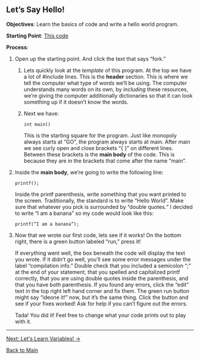 ## Let’s Say Hello!

**Objectives**: Learn the basics of code and write a hello world program.

**Starting Point**: [This code](https://ideone.com/7nFP2N)

**Process**: 

1. Open up the starting point. And click the text that says “fork.”
    1. Lets quickly look at the *template* of this program. At the top we have a lot of #include lines. This is the **header** section. This is where we tell the computer what type of words we’ll be using. The computer understands many words on its own, by *including* these resources, we’re giving the computer additionally dictionaries so that it can look something up if it doesn’t know the words. 
    2. Next we have:
    
	    ``` int main() ```
  
        This is the starting square for the program. Just like monopoly always starts at “GO”, the program always starts at main.  After main we see curly open and close brackets “{ }” on different lines. Between these brackets is the **main body** of the code. This is because they are in the brackets that come after the name “main”.

2. Inside the **main body**, we’re going to write the following line:

	``` printf(); ```
  
    Inside the printf parenthesis, write something that you want printed to the screen. Traditionally, the standard is to write “Hello World”. Make sure that whatever you pick is surrounded by “double quotes.“ I decided to write “I am a banana” so my code would look like this:

    ``` printf(“I am a banana”); ```

3. Now that we wrote our first code, lets see if it works! On the bottom right, there is a green button labeled “run,” press it!

    If everything went well, the box beneath the code will display the text you wrote. If it didn’t go well, you’ll see some error messages under the label “compilation info.” Double check that you included a semicolon “;” at the end of your statement, that you spelled and capitalized printf correctly, that you are using double quotes inside the parenthesis, and that you have both parenthesis. If you found any errors, click the “edit” text in the top right left hand corner and fix them. The green run button might say “ideone it!” now, but it’s the same thing. Click the button and see if your fixes worked! Ask for help if you can’t figure out the errors. 
    
    Tada! You did it! Feel free to change what your code prints out to play with it.

----------------------------------------------------------------------------------------

[Next: Let's Learn Variables! ->](Math.md)

[Back to Main](../../README.md)


